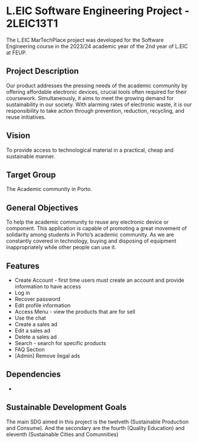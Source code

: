# L.EIC Software Engineering Project - 2LEIC13T1

The L.EIC MarTechPlace project was developed for the Software Engineering course in the 2023/24 academic year of the 2nd year of L.EIC at FEUP.

## Project Description

Our product addresses the pressing needs of the academic community by offering affordable electronic devices, crucial tools often required for their coursework. Simultaneously, it aims to meet the growing demand for sustainability in our society. With alarming rates of electronic waste, it is our responsibility to take action through prevention, reduction, recycling, and reuse initiatives.


## Vision

To provide access to technological material in a practical, cheap and sustainable manner.

## Target Group

The Academic community in Porto.

## General Objectives

To help the academic community to reuse any electronic device or component. This application is capable of promoting a great movement of solidarity among students in Porto’s academic community. As we are constantly covered in technology, buying and disposing of equipment inappropriately while other people can use it.

## Features

- Create Account - first time users must create an account and provide information to have access
- Log in
- Recover password
- Edit profile information
- Access Menu - view the products that are for sell
- Use the chat
- Create a sales ad
- Edit a sales ad
- Delete a sales ad
- Search - search for specific products
- FAQ Section
- [Admin] Remove ilegal ads

## Dependencies

- 

## Sustainable Development Goals

The main SDG aimed in this project is the twelveth (Sustainable Production and Consume). And the secondary are the fourth (Quality Education) and eleventh (Sustainable Cities and Comunnities) 






